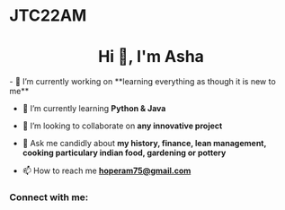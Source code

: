 # JTC22AM
<h1 align="center">Hi 👋, I'm Asha</h1>
- 🔭 I’m currently working on **learning everything as though it is new to me**

- 🌱 I’m currently learning **Python & Java**

- 👯 I’m looking to collaborate on **any innovative project**

- 💬 Ask me candidly about **my history, finance, lean management, cooking particulary indian food, gardening or pottery**

- 📫 How to reach me **hoperam75@gmail.com**

<h3 align="left">Connect with me:</h3>
<p align="left">
</p>